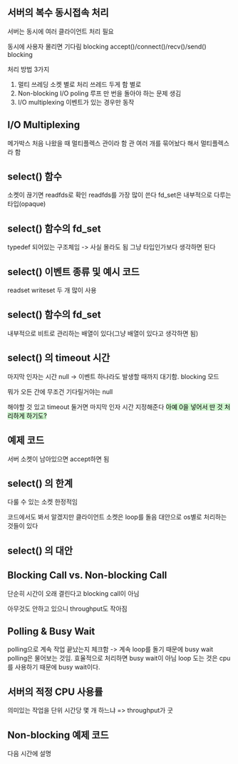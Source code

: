 ## 서버의 복수 동시접속 처리

서버는 동시에 여러 클라이언트 처리 필요

동시에 사용자 몰리면 기다림 blocking
accept()/connect()/recv()/send() blocking

처리 방법 3가지
1. 멀티 쓰레딩
	소켓 별로 처리 쓰레드 두게 함
	별로
1. Non-blocking I/O
	poling
	루프 만 번을 돌아야 하는 문제 생김
1. I/O multiplexing
	이벤트가 있는 경우만 동작

## I/O Multiplexing
메가박스 처음 나왔을 때 멀티플렉스 관이라 함
관 여러 개를 묶어놨다 해서 멀티플렉스라 함
## select() 함수

소켓이 끊기면 readfds로 확인
readfds를 가장 많이 쓴다
fd_set은 내부적으로 다루는 타입(opaque)

## select() 함수의 fd_set
typedef 되어있는 구조체임 -> 사실 몰라도 됨
그냥 타입인가보다 생각하면 된다



## select() 이벤트 종류 및 예시 코드

readset writeset 두 개 많이 사용



## select() 함수의 fd_set

내부적으로 비트로 관리하는 배열이 있다(그냥 배열이 있다고 생각하면 됨)
## select() 의 timeout 시간

마지막 인자는 시간
null -> 이벤트 하나라도 발생할 때까지 대기함. blocking 모드

뭐가 오든 간에 무조건 기다릴거야는 null

해야할 것 있고 timeout 둘거면 마지막 인자 시간 지정해준다
<mark style="background: #BBFABBA6;">아예 0을 넣어서 딴 것 처리하게 하기도?</mark>

## 예제 코드

서버 소켓이 남아있으면 accept하면 됨
## select() 의 한계

다룰 수 있는 소켓 한정적임

코드에서도 봐서 알겠지만 클라이언트 소켓은 loop를 돌음
대안으로 os별로 처리하는 것들이 있다

## select() 의 대안


## Blocking Call vs. Non-blocking Call

단순히 시간이 오래 결린다고 blocking call이 아님

아무것도 안하고 있으니 throughput도 작아짐

## Polling & Busy Wait

polling으로 계속 작업 끝났는지 체크함 -> 계속 loop를 돌기 때문에 busy wait
polling은 물어보는 것임. 효율적으로 처리하면 busy wait이 아님
loop 도는 것은 cpu를 사용하기 때문에 busy wait이다.

## 서버의 적정 CPU 사용률

의미있는 작업을 단위 시간당 몇 개 하느냐 => throughput가 굿

## Non-blocking 예제 코드

다음 시간에 설명